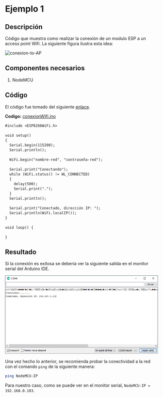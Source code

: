 # Ejemplo 1

## Descripción

Código que muestra como realizar la conexión de un modulo ESP a un access point Wifi. La siguiente figura ilustra esta idea:

![conexion-to-AP](https://esp8266-arduino-spanish.readthedocs.io/es/latest/_images/esp8266-station.png)

## Componentes necesarios

1. NodeMCU

## Código

El código fue tomado del siguiente [enlace](https://esp8266-arduino-spanish.readthedocs.io/es/latest/esp8266wifi/readme.html).

**Codigo:** [conexionWifi.ino](conexionWifi/conexionWifi.ino)

```arduino
#include <ESP8266WiFi.h>

void setup()
{
  Serial.begin(115200);
  Serial.println();

  WiFi.begin("nombre-red", "contraseña-red");

  Serial.print("Conectando");
  while (WiFi.status() != WL_CONNECTED)
  {
    delay(500);
    Serial.print(".");
  }
  Serial.println();

  Serial.print("Conectado, dirección IP: ");
  Serial.println(WiFi.localIP());
}

void loop() {

}
```

## Resultado

Si la conexión es exitosa se debería ver la siguiente salida en el monitor serial del Arduino IDE.

![salida](conexion-ejemplo1.png)

Una vez hecho lo anterior, se recomienda probar la conectividad a la red con el comando ```ping``` de la siguiente manera:

```bash
ping NodeMCU-IP
```

Para nuestro caso, como se puede ver en el monitor serial, ```NodeMCU-IP = 192.168.0.103```.